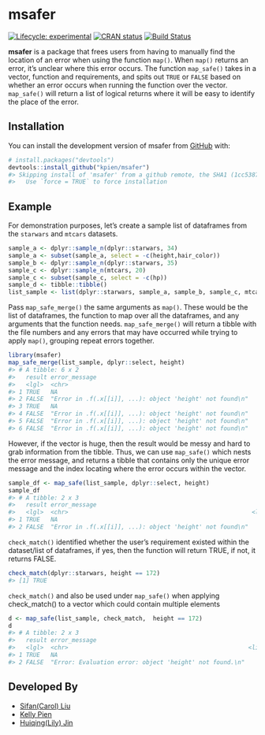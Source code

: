 
<!-- README.md is generated from README.Rmd. Please edit that file -->

# msafer

<!-- badges: start -->

[![Lifecycle:
experimental](https://img.shields.io/badge/lifecycle-experimental-orange.svg)](https://www.tidyverse.org/lifecycle/#experimental)
[![CRAN
status](https://www.r-pkg.org/badges/version/msafer)](https://CRAN.R-project.org/package=msafer)
[![Build
Status](https://travis-ci.com/kpien/msafer.svg?branch=master)](https://travis-ci.com/kpien/msafer)
<!-- badges: end -->

**msafer** is a package that frees users from having to manually find
the location of an error when using the function `map()`. When `map()`
returns an error, it’s unclear where this error occurs. The function
`map_safe()` takes in a vector, function and requirements, and spits out
`TRUE` or `FALSE` based on whether an error occurs when running the
function over the vector. `map_safe()` will return a list of logical
returns where it will be easy to identify the place of the error.

## Installation

You can install the development version of msafer from
[GitHub](https://github.com/) with:

``` r
# install.packages("devtools")
devtools::install_github("kpien/msafer")
#> Skipping install of 'msafer' from a github remote, the SHA1 (1cc53879) has not changed since last install.
#>   Use `force = TRUE` to force installation
```

## Example

For demonstration purposes, let’s create a sample list of dataframes
from the `starwars` and `mtcars` datasets.

``` r
sample_a <- dplyr::sample_n(dplyr::starwars, 34)
sample_a <- subset(sample_a, select = -c(height,hair_color))
sample_b <- dplyr::sample_n(dplyr::starwars, 35)
sample_c <- dplyr::sample_n(mtcars, 20)
sample_c <- subset(sample_c, select = -c(hp))
sample_d <- tibble::tibble()
list_sample <- list(dplyr::starwars, sample_a, sample_b, sample_c, mtcars, sample_d)
```

Pass `map_safe_merge()` the same arguments as `map()`. These would be
the list of dataframes, the function to map over all the dataframes, and
any arguments that the function needs. `map_safe_merge()` will return a
tibble with the file numbers and any errors that may have occurred while
trying to apply `map()`, grouping repeat errors together.

``` r
library(msafer)
map_safe_merge(list_sample, dplyr::select, height)
#> # A tibble: 6 x 2
#>   result error_message                                           
#>   <lgl>  <chr>                                                   
#> 1 TRUE   NA                                                      
#> 2 FALSE  "Error in .f(.x[[i]], ...): object 'height' not found\n"
#> 3 TRUE   NA                                                      
#> 4 FALSE  "Error in .f(.x[[i]], ...): object 'height' not found\n"
#> 5 FALSE  "Error in .f(.x[[i]], ...): object 'height' not found\n"
#> 6 FALSE  "Error in .f(.x[[i]], ...): object 'height' not found\n"
```

However, if the vector is huge, then the result would be messy and hard
to grab information from the tibble. Thus, we can use `map_safe()` which
nests the error message, and returns a tibble that contains only the
unique error message and the index locating where the error occurs
within the vector.

``` r
sample_df <- map_safe(list_sample, dplyr::select, height)
sample_df
#> # A tibble: 2 x 3
#>   result error_message                                                  which_id
#>   <lgl>  <chr>                                                    <list<df[,1]>>
#> 1 TRUE   NA                                                              [2 × 1]
#> 2 FALSE  "Error in .f(.x[[i]], ...): object 'height' not found\n"        [4 × 1]
```

`check_match()` identified whether the user’s requirement existed within
the dataset/list of dataframes, if yes, then the function will return
TRUE, if not, it returns FALSE.

``` r
check_match(dplyr::starwars, height == 172)
#> [1] TRUE
```

`check_match()` and also be used under `map_safe()` when applying
check\_match() to a vector which could contain multiple elements

``` r
d <- map_safe(list_sample, check_match,  height == 172)
d
#> # A tibble: 2 x 3
#>   result error_message                                                 which_id
#>   <lgl>  <chr>                                                   <list<df[,1]>>
#> 1 TRUE   NA                                                             [3 × 1]
#> 2 FALSE  "Error: Evaluation error: object 'height' not found.\n"        [3 × 1]
```

## Developed By

  - [Sifan(Carol) Liu](https://github.com/CarolLiuSifan)
  - [Kelly Pien](https://github.com/kpien)
  - [Huiqing(Lily) Jin](https://github.com/Lilyyyy54)
